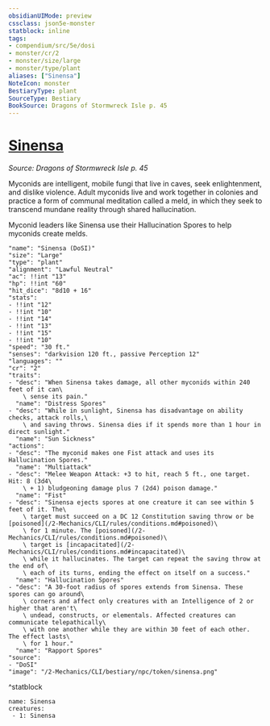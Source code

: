 ```yaml
---
obsidianUIMode: preview
cssclass: json5e-monster
statblock: inline
tags:
- compendium/src/5e/dosi
- monster/cr/2
- monster/size/large
- monster/type/plant
aliases: ["Sinensa"]
NoteIcon: monster
BestiaryType: plant
SourceType: Bestiary
BookSource: Dragons of Stormwreck Isle p. 45
---
```

# [Sinensa](2-Mechanics/CLI/bestiary/npc/sinensa-dosi.md)
*Source: Dragons of Stormwreck Isle p. 45*  

Myconids are intelligent, mobile fungi that live in caves, seek enlightenment, and dislike violence. Adult myconids live and work together in colonies and practice a form of communal meditation called a meld, in which they seek to transcend mundane reality through shared hallucination.

Myconid leaders like Sinensa use their Hallucination Spores to help myconids create melds.

```statblock
"name": "Sinensa (DoSI)"
"size": "Large"
"type": "plant"
"alignment": "Lawful Neutral"
"ac": !!int "13"
"hp": !!int "60"
"hit_dice": "8d10 + 16"
"stats":
- !!int "12"
- !!int "10"
- !!int "14"
- !!int "13"
- !!int "15"
- !!int "10"
"speed": "30 ft."
"senses": "darkvision 120 ft., passive Perception 12"
"languages": ""
"cr": "2"
"traits":
- "desc": "When Sinensa takes damage, all other myconids within 240 feet of it can\
    \ sense its pain."
  "name": "Distress Spores"
- "desc": "While in sunlight, Sinensa has disadvantage on ability checks, attack rolls,\
    \ and saving throws. Sinensa dies if it spends more than 1 hour in direct sunlight."
  "name": "Sun Sickness"
"actions":
- "desc": "The myconid makes one Fist attack and uses its Hallucination Spores."
  "name": "Multiattack"
- "desc": "Melee Weapon Attack: +3 to hit, reach 5 ft., one target. Hit: 8 (3d4\
    \ + 1) bludgeoning damage plus 7 (2d4) poison damage."
  "name": "Fist"
- "desc": "Sinensa ejects spores at one creature it can see within 5 feet of it. The\
    \ target must succeed on a DC 12 Constitution saving throw or be [poisoned](/2-Mechanics/CLI/rules/conditions.md#poisoned)\
    \ for 1 minute. The [poisoned](/2-Mechanics/CLI/rules/conditions.md#poisoned)\
    \ target is [incapacitated](/2-Mechanics/CLI/rules/conditions.md#incapacitated)\
    \ while it hallucinates. The target can repeat the saving throw at the end of\
    \ each of its turns, ending the effect on itself on a success."
  "name": "Hallucination Spores"
- "desc": "A 30-foot radius of spores extends from Sinensa. These spores can go around\
    \ corners and affect only creatures with an Intelligence of 2 or higher that aren't\
    \ undead, constructs, or elementals. Affected creatures can communicate telepathically\
    \ with one another while they are within 30 feet of each other. The effect lasts\
    \ for 1 hour."
  "name": "Rapport Spores"
"source":
- "DoSI"
"image": "/2-Mechanics/CLI/bestiary/npc/token/sinensa.png"
```
^statblock

```encounter-table
name: Sinensa
creatures:
 - 1: Sinensa
```